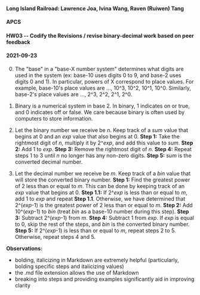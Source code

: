 #### Long Island Railroad: Lawrence Joa, Ivina Wang, Raven (Ruiwen) Tang
#### APCS
#### HW03 -- Codify the Revisions / revise binary-decimal work based on peer feedback
#### 2021-09-23

0. The "base" in a "base-X number system" determines what digits are used in the system (ex: base-10 uses digits 0 to 9, and base-2 uses digits 0 and 1). 
  In particular, powers of X correspond to place values. 
  For example, base-10's place values are ..., 10^3, 10^2, 10^1, 10^0. Similarly, base-2's place values are ..., 2^3, 2^2, 2^1, 2^0.
  
1. Binary is a numerical system in base 2. In binary, 1 indicates on or true, and 0 indicates off or false. 
   We care because binary is often used by computers to store information.

2. Let the binary number we receive be *n*. Keep track of a *sum* value that begins at 0 and an *exp* value that also begins at 0. 
  **Step 1:** Take the rightmost digit of *n*, multiply it by 2^*exp*, and add this value to *sum*. 
  **Step 2:** Add 1 to *exp*. 
  **Step 3:** Remove the rightmost digit of *n*. 
  **Step 4:** Repeat steps 1 to 3 until *n* no longer has any non-zero digits.
  **Step 5:** *sum* is the converted decimal number.

3. Let the decimal number we receive be *m*. Keep track of a *bin* value that will store the converted binary number.
  **Step 1:** Find the greatest power of 2 less than or equal to *m*. This can be done by keeping track of an *exp* value that begins at 0. 
    **Step 1.1:** If 2^*exp* is less than or equal to *m*, add 1 to *exp* and repeat **Step 1.1**. Otherwise, we have determined that 2^(*exp*-1) is the greatest power of 2 less than or equal to *m*.
  **Step 2:** Add 10^(*exp*-1) to *bin* (treat *bin* as a base-10 number during this step).
  **Step 3:** Subtract 2^(*exp*-1) from *m*. 
  **Step 4:** Subtract 1 from *exp*. If *exp* is equal to 0, skip the rest of the steps, and *bin* is the converted binary number.
  **Step 5:** If 2^(*exp*-1) is less than or equal to *m*, repeat steps 2 to 5. Otherwise, repeat steps 4 and 5.
  
  **Observations:**
  - bolding, italicizing in Markdown are extremely helpful (particularly, bolding specific steps and italicizing values)
  - the .md file extension allows the use of Markdown
  - breaking into steps and providing examples significantly aid in improving clarity
